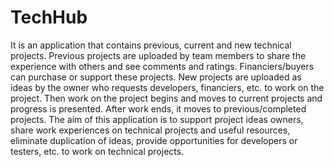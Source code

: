 # TechHub

It is an application that contains previous, current and new technical projects. Previous projects are uploaded by team members to share the experience with others and see comments and ratings. Financiers/buyers can purchase or support these projects. New projects are uploaded as ideas by the owner who requests developers, financiers, etc. to work on the project. Then work on the project begins and moves to current projects and progress is presented. After work ends, it moves to previous/completed projects. The aim of this application is to support project ideas owners, share work experiences on technical projects and useful resources, eliminate duplication of ideas, provide opportunities for developers or testers, etc. to work on technical projects.
